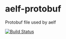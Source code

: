 # aelf-protobuf
Protobuf file used by aelf

[![Build Status][1]][2]

[1]: https://travis-ci.org/AElfProject/aelf-protobuf.svg?branch=master
[2]: https://travis-ci.org/AElfProject/aelf-protobuf
